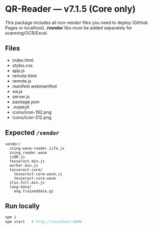 # QR-Reader — v7.1.5 (Core only)

This package includes all non-vendor files you need to deploy (GitHub Pages or localhost).
**/vendor** libs must be added separately for scanning/OCR/Excel.

## Files
- index.html
- styles.css
- app.js
- remote.html
- remote.js
- manifest.webmanifest
- sw.js
- server.js
- package.json
- .nojekyll
- icons/icon-192.png
- icons/icon-512.png

## Expected `/vendor`
```
vendor/
  zxing-wasm-reader.iife.js
  zxing_reader.wasm
  jsQR.js
  tesseract.min.js
  worker.min.js
  tesseract-core/
    tesseract-core.wasm.js
    tesseract-core.wasm
  xlsx.full.min.js
  lang-data/
    eng.traineddata.gz
```

## Run locally
```bash
npm i
npm start   # http://localhost:8080
```
